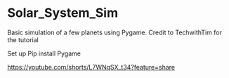 # Solar_System_Sim


Basic simulation of a few planets using Pygame. Credit to TechwithTim for the tutorial

Set up
Pip install Pygame


https://youtube.com/shorts/L7WNqSX_t34?feature=share

